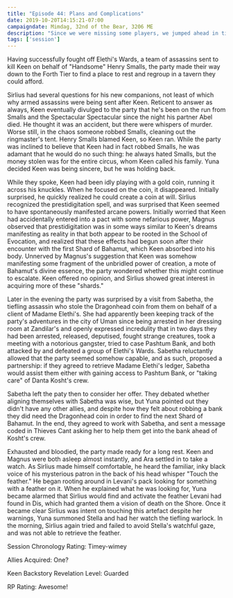 ```yaml
---
title: "Episode 44: Plans and Complications"
date: 2019-10-20T14:15:21-07:00
campaigndate: Mimdag, 32nd of the Bear, 3206 ME
description: "Since we were missing some players, we jumped ahead in time to avoid an encounter becoming deadly."
tags: ['session']
---
```


Having successfully fought off Elethi's Wards, a team of assassins sent to kill Keen on behalf of
"Handsome" Henry Smalls, the party made their way down to the Forth Tier to find a place to rest and
regroup in a tavern they could afford.

Sirlius had several questions for his new companions, not least of which why armed assassins were
being sent after Keen. Reticent to answer as always, Keen eventually divulged to the party that he's
been on the run from Smalls and the Spectacular Spectacular since the night his partner Abel died.
He thought it was an accident, but there were whispers of murder. Worse still, in the chaos someone
robbed Smalls, cleaning out the ringmaster's tent. Henry Smalls blamed Keen, so Keen ran. While the
party was inclined to believe that Keen had in fact robbed Smalls, he was adamant that he would do
no such thing: he always hated Smalls, but the money stolen was for the entire circus, whom Keen
called his family. Yuna decided Keen was being sincere, but he was holding back.

While they spoke, Keen had been idly playing with a gold coin, running it across his knuckles. When
he focused on the coin, it disappeared. Initially surprised, he quickly realized he could create a
coin at will. Sirlius recognized the prestidigitation spell, and was surprised that Keen seemed to
have spontaneously manifested arcane powers. Initially worried that Keen had accidentally entered
into a pact with some nefarious power, Magnus observed that prestidigitation was in some ways
similar to Keen's dreams manifesting as reality in that both appear to be rooted in the School of
Evocation, and realized that these effects had begun soon after their encounter with the first Shard
of Bahamut, which Keen absorbed into his body. Unnerved  by Magnus's suggestion that Keen was
somehow manifesting some fragment of the unbridled power of creation, a mote of Bahamut's divine
essence, the party wondered whether this might continue to escalate. Keen offered no opinion, and
Sirlius showed great interest in acquiring more of these "shards."

Later in the evening the party was surprised by a visit from Sabetha, the tiefling assassin who
stole the Dragonhead coin from them on behalf of a client of Madame Elethi's. She had apparently
been keeping track of the party's adventures in the city of Uman since being arrested in her
dressing room at Zandilar's and openly expressed incredulity that in two days they had been
arrested, released, deputised, fought strange creatures, took a meeting with a notorious gangster,
tried to case Pashtum Bank, and both attacked by and defeated a group of Elethi's Wards. Sabetha
reluctantly allowed that the party seemed somehow capable, and as such, proposed a partnership: if
they agreed to retrieve Madame Elethi's ledger, Sabetha would assist them either with gaining
access to Pashtum Bank, or "taking care" of Danta Kosht's crew.

Sabetha left the paty then to consider her offer. They debated whether aligning themselves with
Sabetha was wise, but Yuna pointed out they didn't have any other allies, and despite how they felt
about robbing a bank they did need the Dragonhead coin in order to find the next Shard of Bahamut.
In the end, they agreed to work with Sabetha, and sent a message coded in Thieves Cant asking her to
help them get into the bank ahead of Kosht's crew.

Exhausted and bloodied, the party made ready for a long rest. Keen and Magnus were both asleep
almost instantly, and Ara settled in to take a watch. As Sirlius made himself comfortable, he heard
the familiar, inky black voice of his mysterious patron in the back of his head whisper "Touch the
feather." He began rooting around in Levani's pack looking for something with a feather on it. When
he explained what he was looking for, Yuna became alarmed that Sirlius would find and activate the
feather Levani had found in Dis, which had granted them a vision of death on the Shore. Once it
became clear Sirlius was intent on touching this artefact despite her warnings, Yuna summoned Stella
and had her watch the tiefling warlock. In the morning, Sirlius again tried and failed to avoid
Stella's watchful gaze, and was not able to retrieve the feather.


Session Chronology Rating: Timey-wimey


Allies Acquired: One?


Keen Backstory Revelation Level: Guarded


RP Rating: Awesome!

